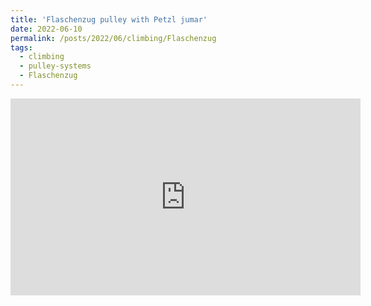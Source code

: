 ```yaml
---
title: 'Flaschenzug pulley with Petzl jumar'
date: 2022-06-10
permalink: /posts/2022/06/climbing/Flaschenzug
tags:
  - climbing
  - pulley-systems
  - Flaschenzug
---
```

<iframe width="560" height="315" src="https://www.youtube.com/embed/w2BuZ2B-iG4" title="YouTube video player" frameborder="0" allow="accelerometer; autoplay; clipboard-write; encrypted-media; gyroscope; picture-in-picture" allowfullscreen></iframe>
